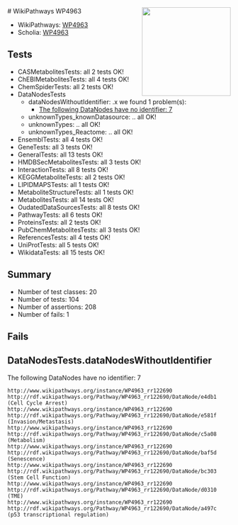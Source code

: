 <img style="float: right; width: 200px" src="https://upload.wikimedia.org/wikipedia/commons/thumb/8/83/Wplogo_with_text_500.png/640px-Wplogo_with_text_500.png" />
# WikiPathways WP4963

* WikiPathways: [WP4963](https://wikipathways.org/pathways/WP4963)
* Scholia: [WP4963](https://scholia.toolforge.org/wikipathways/WP4963)
## Tests
* CASMetabolitesTests: all 2 tests OK!
* ChEBIMetabolitesTests: all 4 tests OK!
* ChemSpiderTests: all 2 tests OK!
* DataNodesTests
    * dataNodesWithoutIdentifier: .x we found 1 problem(s):
        * [The following DataNodes have no identifier: 7](#d2d32fa6)
    * unknownTypes_knownDatasource: .. all OK!
    * unknownTypes: .. all OK!
    * unknownTypes_Reactome: .. all OK!
* EnsemblTests: all 4 tests OK!
* GeneTests: all 3 tests OK!
* GeneralTests: all 13 tests OK!
* HMDBSecMetabolitesTests: all 3 tests OK!
* InteractionTests: all 8 tests OK!
* KEGGMetaboliteTests: all 2 tests OK!
* LIPIDMAPSTests: all 1 tests OK!
* MetaboliteStructureTests: all 1 tests OK!
* MetabolitesTests: all 14 tests OK!
* OudatedDataSourcesTests: all 8 tests OK!
* PathwayTests: all 6 tests OK!
* ProteinsTests: all 2 tests OK!
* PubChemMetabolitesTests: all 3 tests OK!
* ReferencesTests: all 4 tests OK!
* UniProtTests: all 5 tests OK!
* WikidataTests: all 15 tests OK!


## Summary

* Number of test classes: 20
* Number of tests: 104
* Number of assertions: 208
* Number of fails: 1

## Fails

<a name="d2d32fa6" />

## DataNodesTests.dataNodesWithoutIdentifier

The following DataNodes have no identifier: 7
```
http://www.wikipathways.org/instance/WP4963_rr122690 http://rdf.wikipathways.org/Pathway/WP4963_rr122690/DataNode/e4db1 (Cell Cycle Arrest)
http://www.wikipathways.org/instance/WP4963_rr122690 http://rdf.wikipathways.org/Pathway/WP4963_rr122690/DataNode/e581f (Invasion/Metastasis)
http://www.wikipathways.org/instance/WP4963_rr122690 http://rdf.wikipathways.org/Pathway/WP4963_rr122690/DataNode/c5a08 (Metabolism)
http://www.wikipathways.org/instance/WP4963_rr122690 http://rdf.wikipathways.org/Pathway/WP4963_rr122690/DataNode/baf5d (Senescence)
http://www.wikipathways.org/instance/WP4963_rr122690 http://rdf.wikipathways.org/Pathway/WP4963_rr122690/DataNode/bc303 (Stem Cell Function)
http://www.wikipathways.org/instance/WP4963_rr122690 http://rdf.wikipathways.org/Pathway/WP4963_rr122690/DataNode/d0310 (TME)
http://www.wikipathways.org/instance/WP4963_rr122690 http://rdf.wikipathways.org/Pathway/WP4963_rr122690/DataNode/a497c (p53 transcriptional regulation)
```

